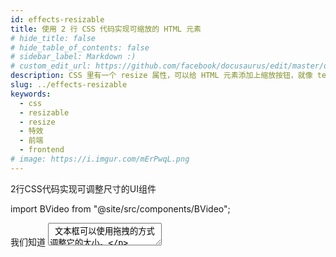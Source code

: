```yaml
---
id: effects-resizable
title: 使用 2 行 CSS 代码实现可缩放的 HTML 元素
# hide_title: false
# hide_table_of_contents: false
# sidebar_label: Markdown :)
# custom_edit_url: https://github.com/facebook/docusaurus/edit/master/docs/api-doc-markdown.md
description: CSS 里有一个 resize 属性，可以给 HTML 元素添加上缩放按钮，就像 textarea 元素的一样。不过它只能给块级元素，例如 div 添加，并且需要把元素的 overflow 属性设置为 auto、hidden 或 scroll 其中的一种。resize 常用的属性值有 horizontal、vertical 和 both 三种属性，分别控制是否可以水平缩放、垂直缩放或同时缩放。
slug: ../effects-resizable
keywords:
  - css
  - resizable
  - resize
  - 特效
  - 前端
  - frontend
# image: https://i.imgur.com/mErPwqL.png
---
```


2行CSS代码实现可调整尺寸的UI组件

import BVideo from "@site/src/components/BVideo";

<BVideo src="//player.bilibili.com/player.html?aid=971114084&bvid=BV1Hp4y1x7tN&cid=279797633&page=1" bsrc="https://www.bilibili.com/video/BV1Hp4y1x7tN/"/>

我们知道 <textarea /> 文本框可以使用拖拽的方式调整它的大小。

那么可不可以给其它元素也设置成可调整尺寸的呢？

答案是不能....才怪。CSS 里有一个 resize 属性，可以给 HTML 元素添加上缩放按钮，就像 textarea 元素的一样。不过它只能给块级元素，例如 div 添加，并且需要把元素的 overflow 属性设置为 auto、hidden 或 scroll 其中的一种。resize 常用的属性值有 horizontal、vertical 和 both 三种属性，分别控制是否可以水平缩放、垂直缩放或同时缩放。

如果是 svg 或图片，那么可以把它们放到 div 容器中，并占满容器的 100%，然后通过把容器设置为可缩放的之后，里边的图片也就可以随之调整尺寸了。

resize 属性支持 chrome、edge、safari 等主流浏览器，不支持 IE。

好了，这个就是如何实现可调整尺寸的 UI 组件，你学会了吗？有帮助请三连，想优雅的学前端，请关注小苏前端工程师，感谢观看！